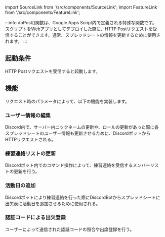 import SourceLink from '/src/components/SourceLink';
import FeatureLink from '/src/components/FeatureLink';

<SourceLink href="/docs/attendance-management-system/source/function/doPost"/>
<FeatureLink href="/docs/attendance-management-system/feature/function/doPost"/>



:::info
doPost()関数は、Google Apps Script内で定義される特殊な関数です。スクリプトをWebアプリとしてデプロイした際に、HTTP Postリクエストを受信することができます。通常、スプレッドシートの情報を更新するために使用されます。
:::
## 起動条件
HTTP Postリクエストを受信すると起動します。

## 機能
リクエスト時のパラメータによって、以下の機能を実装します。

### ユーザー情報の編集
Discord内で、サーバー内ニックネームの更新や、ロールの更新があった際に各スプレッドシートのユーザー情報も更新させるために、DiscordボットからHTTPリクエストされる。

### 練習連絡リストの更新
Discordボット内でのコマンド操作によって、練習連絡を受信するメンバーリストの更新を行う。

### 活動日の追加
Discordボットにより練習連絡を行った際にDiscordBotからスプレッドシートに出欠表に活動日を追加させるために使用される。

### 認証コードによる出欠登録
ユーザーによって送信された認証コードの照合や出席登録を行う。